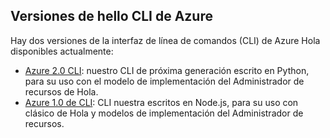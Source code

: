 ## <a name="versions-of-hello-azure-cli"></a>Versiones de hello CLI de Azure

Hay dos versiones de la interfaz de línea de comandos (CLI) de Azure Hola disponibles actualmente:

* [Azure 2.0 CLI](../articles/storage/common/storage-azure-cli.md): nuestro CLI de próxima generación escrito en Python, para su uso con el modelo de implementación del Administrador de recursos de Hola.
* [Azure 1.0 de CLI](../articles/storage/common/storage-azure-cli-nodejs.md): CLI nuestra escritos en Node.js, para su uso con clásico de Hola y modelos de implementación del Administrador de recursos.
